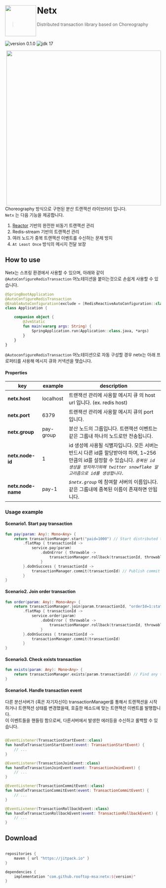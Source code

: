 # Netx <img src="https://avatars.githubusercontent.com/u/149151221?s=200&v=4" height = 100 align = left>

> Distributed transaction library based on Choreography

<br>
   
![version 0.1.0](https://img.shields.io/badge/version-0.1.0-black?labelColor=black&style=flat-square) ![jdk 17](https://img.shields.io/badge/jdk-17-orange?labelColor=black&style=flat-square)

<img src = "https://github.com/rooftop-MSA/Netx/assets/62425964/5082ef20-10ad-4b6b-bff8-7e78a0f9e01f" width="500" align="right"/>

Choreography 방식으로 구현된 분산 트랜잭션 라이브러리 입니다.   
`Netx` 는 다음 기능을 제공합니다.   
1. [Reactor](https://projectreactor.io/) 기반의 완전한 비동기 트랜잭션 관리
2. Redis-stream 기반의 트랜잭션 관리 
3. 여러 노드가 중복 트랜잭션 이벤트를 수신하는 문제 방지
4. `At Least Once` 방식의 메시지 전달 보장

## How to use

Netx는 스프링 환경에서 사용할 수 있으며, 아래와 같이 `@AutoConfigureRedisTransaction` 어노테이션을 붙이는것으로 손쉽게 사용할 수 있습니다.

```kotlin
@SpringBootApplication
@AutoConfigureRedisTransaction
@EnableAutoConfiguration(exclude = [RedisReactiveAutoConfiguration::class])
class Application {

    companion object {
        @JvmStatic
        fun main(vararg args: String) {
            SpringApplication.run(Application::class.java, *args)
        }
    }
}
```

`@AutoconfigureRedisTransaction` 어노테이션으로 자동 구성할 경우 netx는 아래 프로퍼티를 사용해 메시지 큐와 커넥션을 맺습니다.    

#### Properties
| key              | example  | description                                                                                                                        |
|------------------|----------|------------------------------------------------------------------------------------------------------------------------------------|
| **netx.host**    | localhost | 트랜잭션 관리에 사용할 메시지 큐 의 host url 입니다. (ex. redis host)                                                                                |
| **netx.port**    | 6379     | 트랜잭션 관리에 사용할 메시지 큐의 port 입니다.                                                                                                      |
| **netx.group**   | pay-group | 분산 노드의 그룹입니다. 트랜잭션 이벤트는 같은 그룹내 하나의 노드로만 전송됩니다.                                                                                     |
| **netx.node-id** | 1        | id 생성에 사용될 식별자입니다. 모든 서버는 반드시 다른 id를 할당받아야 하며, 1~256 만큼의 id를 설정할 수 있습니다. _`중복된 id 생성을 방지하기위해 twitter snowflake 알고리즘으로 id를 생성합니다.`_ |
| **netx.node-name**   | pay-1    | _`$netx.group`_ 에 참여할 서버의 이름입니다. 같은 그룹내에 중복된 이름이 존재하면 안됩니다.                                                                        |


### Usage example

#### Scenario1. Start pay transaction

```kotlin
fun pay(param: Any): Mono<Any> {
    return transactionManager.start("paid=1000") // Start distributed transaction and publish transaction start event
        .flatMap { transactionId ->
            service.pay(param)
                .doOnError { throwable -> 
                    transactionManager.rollback(transactionId, throwable.message) // Publish rollback event to all transaction joined node
                }
        }.doOnSuccess { transactionId ->
            transactionManager.commit(transactionId) // Publish commit event to all transaction joined node
        }
}
```
   
#### Scenario2. Join order transaction

```kotlin
fun order(param: Any): Mono<Any> {
    return transactionManager.join(param.transactionId, "orderId=1:state=PENDING") // join exists distributed transaction and publish transaction join event
        .flatMap { transactionId -> 
            service.order(param)
                .doOnError { throwable ->
                    transactionManager.rollback(transactionId, throwable.message)
                }
        }.doOnSuccess { transactionId ->
            transactionManager.commit(transactionId)
        }
}
```
   
#### Scenario3. Check exists transaction

```kotlin
fun exists(param: Any): Mono<Any> {
    return transactionManager.exists(param.transactionId) // Find any transaction has ever been started 
}
```

#### Scenario4. Handle transaction event

다른 분산서버가 (혹은 자기자신이) transactionManager를 통해서 트랜잭션을 시작하거나 트랜잭션 상태를 변경했을때, 호출한 메소드에 맞는 트랜잭션 이벤트를 발행합니다.   
이 이벤트들을 핸들링 함으로써, 다른서버에서 발생한 에러등을 수신하고 롤백할 수 있습니다.

```kotlin

@EventListener(TransactionStartEvent::class)
fun handleTransactionStartEvent(event: TransactionStartEvent) {
    // ...
}

@EventListener(TransactionJoinEvent::class)
fun handleTransactionJoinEvent(event: TransactionJoinEvent) {
    // ...
}

@EventListener(TransactionCommitEvent::class)
fun handleTransactionCommitEvent(event: TransactionCommitEvent) {
    // ...
}

@EventListener(TransactionRollbackEvent::class)
fun handleTransactionRollbackEvent(event: TransactionRollbackEvent) {
    // ...
}
```

## Download

```groovy

repositories {
    maven { url "https://jitpack.io" }
}

dependencies {
    implementation "com.github.rooftop-msa:netx:${version}"
}
```

